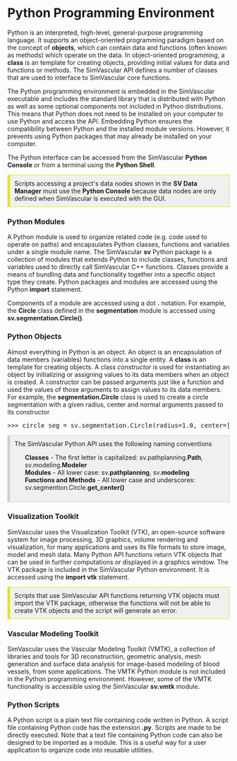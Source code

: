 # Python Programming Environment #
Python is an interpreted, high-level, general-purpose programming language. It supports an object-oriented programming 
paradigm based on the concept of **objects**, which can contain data and functions (often known as methods) which
operate on the data. In object-oriented programming, a **class** is an template for creating objects, providing initial 
values for data and functions or methods. The SimVascular API defines a number of classes that are used to interface
to SimVascular core functions.

The Python programming environment is embedded in the SimVascular executable and includes the standard library that is 
distributed with Python as well as some optional components not included in Python distributions. 
This means that Python does not need to be installed on your computer to use Python and access the API. Embedding 
Python ensures the compatibility between Python and the installed module versions. However, it prevents using Python 
packages that may already be installed on your computer. 

The Python interface can be accessed from the SimVascular **Python Console** or from a terminal using the **Python Shell**. 

<div style="background-color: #F0F0F0; padding: 10px; border: 1px solid #e6e600; border-left: 6px solid #e6e600">
Scripts accessing a project's data nodes shown in the <b>SV Data Manager</b> must use the <b>Python Console</b> because 
data nodes are only defined when SimVascular is executed with the GUI.
</div>

### Python Modules ###
A Python module is used to organize related code (e.g. code used to operate on paths) and encapsulates Python classes, 
functions and variables under a single module name. The SimVascular **sv** Python package is a collection of modules 
that extends Python to include classes, functions and variables used to directly call SimVascular C++ functions. Classes 
provide a means of bundling data and functionality together into a specific object type they create. Python packages and 
modules are accessed using the Python **import** statement.

Components of a module are accessed using a dot <b>.</b> notation. For example, the <b>Circle</b> class defined
in the <b>segmentation</b> module is accessed using  <b>sv.segmentation.Circle()</b>.

### Python Objects ###
Almost everything in Python is an object. An object is an encapsulation of data members (variables) functions into a single entity.
A <b>class</b> is an template for creating objects. A class <i>constructor</i> is used for instantiating an object by initializing 
or assigning values to its data members when an object is created. A constructor can be passed arguments just like a function and 
used the values of those arguments to assign values to its data members. For example, the <b>segmentation.Circle</b> class is used 
to create a circle segmentation with a given radius, center and normal arguments passed to its constructor 

<pre>
>>> circle_seg = sv.segmentation.Circle(radius=1.0, center=[1.0,1.0,1.0], normal=[1.0,0.0,0.0])
</pre>

<div style="background-color: #F0F0F0; padding: 10px; border: 1px solid #d0d0d0; border-left: 6px solid #d0d0d0">
The SimVascular Python API uses the following naming conventions
<ul style="list-style-type:none;">
  <li> <b>Classes</b> - The first letter is capitalized: sv.pathplanning.<b>Path</b>, sv.modeling.<b>Modeler</b>  </li> 
  <li> <b>Modules</b> - All lower case: sv.<b>pathplanning</b>, sv.<b>modeling</b>  </li> 
  <li> <b>Functions and Methods</b> - All lower case and underscores: sv.segmention.Circle.<b>get_center()</b>  </li> 
</div>

### Visualization Toolkit ###
SimVascular uses the Visualization Toolkit (VTK), an open-source software system for image processing, 3D graphics, volume 
rendering and visualization, for many applications and uses its file formats to store image, model and mesh data. Many Python 
API functions return VTK objects that can be used in further computations or displayed in a graphics window. The VTK package 
is included in the SimVascular Python environment. It is accessed using the **import vtk** statement.

<div style="background-color: #F0F0F0; padding: 10px; border: 1px solid #e6e600; border-left: 6px solid #e6e600">
Scripts that use SimVascular API functions returning VTK objects must import the VTK package, otherwise the functions
will not be able to create VTK objects and the script will generate an error. 
</div>

### Vascular Modeling Toolkit ###
SimVascular uses the Vascular Modeling Toolkit (VMTK), a collection of libraries and tools for 3D reconstruction, geometric 
analysis, mesh generation and surface data analysis for image-based modeling of blood vessels, from some applications. 
The VMTK Python module is not included in the Python programming environment. However, some of the VMTK functionality
is accessible using the SimVascular **sv.vmtk** module.

### Python Scripts ###
A Python script is a plain text file containing code written in Python. A script file containing Python code has the 
extension **.py**. Scripts are made to be directly executed. Note that a text file containing Python code can also be 
designed to be imported as a module. This is a useful way for a user application to organize code into reusable utilities.


